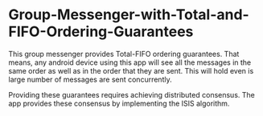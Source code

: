 # Group-Messenger-with-Total-and-FIFO-Ordering-Guarantees
This group messenger provides Total-FIFO ordering guarantees. That means, any android device using this app will see all the messages in the same order as well as in the order that they are sent. This will hold even is large number of messages are sent concurrently.

Providing these guarantees requires achieving distributed consensus. The app provides these consensus by implementing the ISIS algorithm.
